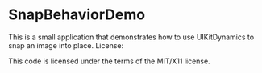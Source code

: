 SnapBehaviorDemo
================

This is a small application that demonstrates how to use UIKitDynamics to snap an image into place.
License:

This code is licensed under the terms of the MIT/X11 license.